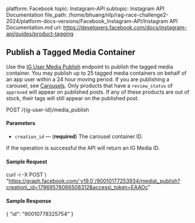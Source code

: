 platform: Facebook
topic: Instagram-API
subtopic: Instagram API Documentation
file_path: /home/bhuang/nlp/rag-race-challenge2-2024/platform-docs-versions/Facebook_Instagram-API/Instagram API Documentation.md
url: https://developers.facebook.com/docs/instagram-api/guides/product-tagging

## Publish a Tagged Media Container

Use the [IG User Media Publish](https://developers.facebook.com/docs/instagram-api/reference/ig-user/media_publish) endpoint to publish the tagged media container. You may publish up to 25 tagged media containers on behalf of an app user within a 24 hour moving period. If you are publishing a carousel, see [Carousels](#carousels). Only products that have a `review_status` of `approved` will appear on published posts. If any of these products are out of stock, their tags will still appear on the published post.

POST /{ig\-user\-id}/media\_publish

#### Parameters

* `creation_id` — (**required**) The carousel container ID.

If the operation is successful the API will return an IG Media ID.

#### Sample Request

curl \-i \-X POST \\
 "https://graph.facebook.com/`v19.0`/90010177253934/media\_publish?creation\_id=17969578066508312&access\_token=EAAOc"

#### Sample Response

{
  "id": "90010778325754"
}

[](#)